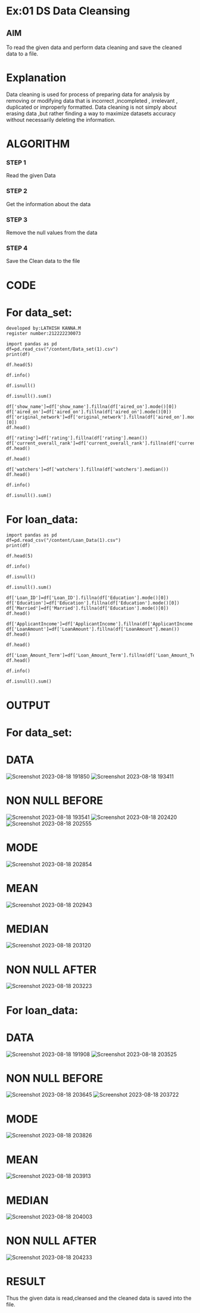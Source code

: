 # Ex:01 DS Data Cleansing
## AIM
To read the given data and perform data cleaning and save the cleaned data to a file. 

# Explanation
Data cleaning is used for  process of preparing data for analysis by removing or modifying data that is incorrect ,incompleted , irrelevant , duplicated or improperly formatted. 
Data cleaning is not simply about erasing data ,but rather finding a way to maximize datasets accuracy without necessarily deleting the information. 

# ALGORITHM
### STEP 1
Read the given Data
### STEP 2
Get the information about the data
### STEP 3
Remove the null values from the data
### STEP 4
Save the Clean data to the file

# CODE 

# For data_set:
```
developed by:LATHISH KANNA.M
register number:212222230073

import pandas as pd
df=pd.read_csv("/content/Data_set(1).csv")
print(df)

df.head(5)

df.info()

df.isnull()

df.isnull().sum()

df['show_name']=df['show_name'].fillna(df['aired_on'].mode()[0])
df['aired_on']=df['aired_on'].fillna(df['aired_on'].mode()[0])
df['original_network']=df['original_network'].fillna(df['aired_on'].mode()[0])
df.head()

df['rating']=df['rating'].fillna(df['rating'].mean())
df['current_overall_rank']=df['current_overall_rank'].fillna(df['current_overall_rank'].mean())
df.head()

df.head()

df['watchers']=df['watchers'].fillna(df['watchers'].median())
df.head()

df.info()

df.isnull().sum()
```
# For loan_data:
```
import pandas as pd
df=pd.read_csv("/content/Loan_Data(1).csv")
print(df)

df.head(5)

df.info()

df.isnull()

df.isnull().sum()

df['Loan_ID']=df['Loan_ID'].fillna(df['Education'].mode()[0])
df['Education']=df['Education'].fillna(df['Education'].mode()[0])
df['Married']=df['Married'].fillna(df['Education'].mode()[0])
df.head()

df['ApplicantIncome']=df['ApplicantIncome'].fillna(df['ApplicantIncome'].mean())
df['LoanAmount']=df['LoanAmount'].fillna(df['LoanAmount'].mean())
df.head()

df.head()

df['Loan_Amount_Term']=df['Loan_Amount_Term'].fillna(df['Loan_Amount_Term'].median())
df.head()

df.info()

df.isnull().sum()
```
# OUTPUT

# For data_set:

# DATA
![Screenshot 2023-08-18 191850](https://github.com/Yogabharathi3/ODD2023-Datascience-Ex01/assets/118899387/e4e81da7-4619-477e-b9b6-c73073b5385a)
![Screenshot 2023-08-18 193411](https://github.com/Yogabharathi3/ODD2023-Datascience-Ex01/assets/118899387/4cba6221-a830-4a20-a8cf-c8c77d6f8bb5)
# NON NULL BEFORE
![Screenshot 2023-08-18 193541](https://github.com/Yogabharathi3/ODD2023-Datascience-Ex01/assets/118899387/af9e492b-e015-47d7-b990-a1f6663a445a)
![Screenshot 2023-08-18 202420](https://github.com/Yogabharathi3/ODD2023-Datascience-Ex01/assets/118899387/2ea46ce2-f266-49b3-86da-2f5d2a1cd3a4)
![Screenshot 2023-08-18 202555](https://github.com/Yogabharathi3/ODD2023-Datascience-Ex01/assets/118899387/8f9995ce-937a-40bc-b486-d9362db0141d)
# MODE
![Screenshot 2023-08-18 202854](https://github.com/Yogabharathi3/ODD2023-Datascience-Ex01/assets/118899387/75c19325-41cb-4021-9dd7-32f7c248361e)
# MEAN
![Screenshot 2023-08-18 202943](https://github.com/Yogabharathi3/ODD2023-Datascience-Ex01/assets/118899387/ca651615-6ba5-473d-b324-dd0bc10a3980)
# MEDIAN
![Screenshot 2023-08-18 203120](https://github.com/Yogabharathi3/ODD2023-Datascience-Ex01/assets/118899387/fe92238f-e3e9-4cae-9c5f-fa3e70110d3e)

# NON NULL AFTER
![Screenshot 2023-08-18 203223](https://github.com/Yogabharathi3/ODD2023-Datascience-Ex01/assets/118899387/3356d321-5915-49e8-ae94-3455586d043f)

# For loan_data:

# DATA
![Screenshot 2023-08-18 191908](https://github.com/Yogabharathi3/ODD2023-Datascience-Ex01/assets/118899387/64758527-f9e4-4c26-a375-a32bc1590f1b)
![Screenshot 2023-08-18 203525](https://github.com/Yogabharathi3/ODD2023-Datascience-Ex01/assets/118899387/4a4c1d53-6df8-4774-b7de-c83986ee9fb1)
# NON NULL BEFORE
![Screenshot 2023-08-18 203645](https://github.com/Yogabharathi3/ODD2023-Datascience-Ex01/assets/118899387/4c591229-8ae2-4528-a27d-f0edef7a7689)
![Screenshot 2023-08-18 203722](https://github.com/Yogabharathi3/ODD2023-Datascience-Ex01/assets/118899387/2f9223ac-00ab-4e68-b61b-d90c6ef63a3f)
# MODE
![Screenshot 2023-08-18 203826](https://github.com/Yogabharathi3/ODD2023-Datascience-Ex01/assets/118899387/b7c1aa6c-2a61-4f8b-9935-d1ac84eec434)
# MEAN
![Screenshot 2023-08-18 203913](https://github.com/Yogabharathi3/ODD2023-Datascience-Ex01/assets/118899387/463f09f1-14a4-4ece-a5ff-9c793b5db7f2)
# MEDIAN
![Screenshot 2023-08-18 204003](https://github.com/Yogabharathi3/ODD2023-Datascience-Ex01/assets/118899387/75963217-7973-4703-86b3-b38b6b9f30eb)
# NON NULL AFTER
![Screenshot 2023-08-18 204233](https://github.com/Yogabharathi3/ODD2023-Datascience-Ex01/assets/118899387/86e8a726-68cc-477f-90d6-9934e7f82b3e)

# RESULT
Thus the given data is read,cleansed and the cleaned data is saved into the file.










